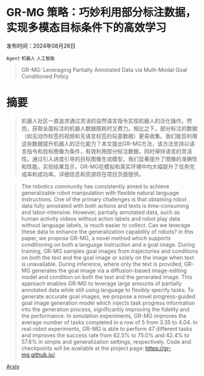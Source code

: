 # GR-MG 策略：巧妙利用部分标注数据，实现多模态目标条件下的高效学习

发布时间：2024年08月26日

`Agent` `机器人` `人工智能`

> GR-MG: Leveraging Partially Annotated Data via Multi-Modal Goal Conditioned Policy

# 摘要

> 机器人社区一直追求通过灵活的自然语言指令实现机器人的泛化操作。然而，获取全面标注的机器人数据既耗时又费力。相比之下，部分标注的数据（如无动作标签的视频和无语言标签的玩耍数据）更易收集。我们能否利用这些数据提升机器人的泛化能力？本文提出GR-MG方法，该方法支持以语言指令和目标图像为条件，有效利用部分标注数据，同时保持语言的灵活性。通过引入进度引导的目标图像生成模型，我们显著提升了图像的准确性和性能。实验结果显示，GR-MG在模拟和真实环境中均大幅提升了任务完成率和成功率。详细信息和资源将在项目页面提供。

> The robotics community has consistently aimed to achieve generalizable robot manipulation with flexible natural language instructions. One of the primary challenges is that obtaining robot data fully annotated with both actions and texts is time-consuming and labor-intensive. However, partially annotated data, such as human activity videos without action labels and robot play data without language labels, is much easier to collect. Can we leverage these data to enhance the generalization capability of robots? In this paper, we propose GR-MG, a novel method which supports conditioning on both a language instruction and a goal image. During training, GR-MG samples goal images from trajectories and conditions on both the text and the goal image or solely on the image when text is unavailable. During inference, where only the text is provided, GR-MG generates the goal image via a diffusion-based image-editing model and condition on both the text and the generated image. This approach enables GR-MG to leverage large amounts of partially annotated data while still using language to flexibly specify tasks. To generate accurate goal images, we propose a novel progress-guided goal image generation model which injects task progress information into the generation process, significantly improving the fidelity and the performance. In simulation experiments, GR-MG improves the average number of tasks completed in a row of 5 from 3.35 to 4.04. In real-robot experiments, GR-MG is able to perform 47 different tasks and improves the success rate from 62.5% to 75.0% and 42.4% to 57.6% in simple and generalization settings, respectively. Code and checkpoints will be available at the project page: https://gr-mg.github.io/.

[Arxiv](https://arxiv.org/abs/2408.14368)